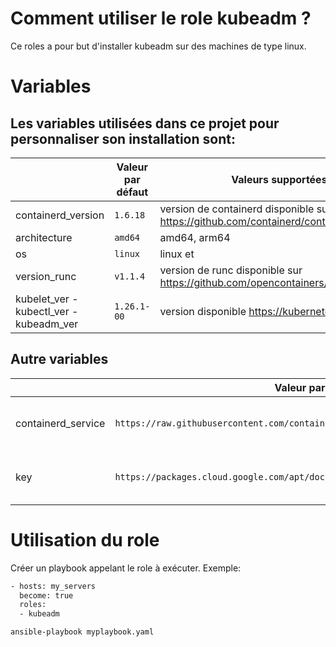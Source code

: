 # Comment utiliser le role kubeadm ?

Ce roles a pour but d'installer kubeadm sur des machines de type linux.

# Variables

## Les variables utilisées dans ce projet pour personnaliser son installation sont:
|                |Valeur par défaut                          |Valeurs supportées                         |
|----------------|-------------------------------|-----------------------------|
|containerd_version|	`1.6.18` |version de containerd disponible sur https://github.com/containerd/containerd/releases           |
|architecture| `amd64` | amd64, arm64|
|os        |`linux`            |linux et            |
|version_runc| `v1.1.4` |version de runc disponible sur https://github.com/opencontainers/runc/releases |
|kubelet_ver - kubectl_ver - kubeadm_ver | `1.26.1-00`| version disponible https://kubernetes.io/releases/|

## Autre variables


|                |Valeur par défaut                          | Info                     |
|----------------|-------------------------------|-----------------------------|
|containerd_service| `https://raw.githubusercontent.com/containerd/containerd/main/containerd.service` | permet de créer le service containerd|
|key        |`https://packages.cloud.google.com/apt/doc/apt-key.gpg`            | permet d'ajouter le repo apt de google            |

# Utilisation du role

Créer un playbook appelant le role à exécuter. Exemple:
```bash
- hosts: my_servers
  become: true
  roles:
  - kubeadm
```
`ansible-playbook myplaybook.yaml`
